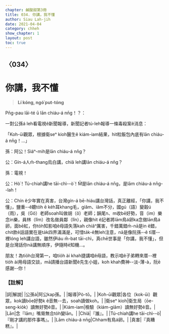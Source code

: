 ```yaml
---
chapter: 鹹酸甜第3冊
title: 034. 你講，我不懂
author: Siau Lah-jih
date: 2021-04-04
category: chheh
show_chapter: 1
layout: post
toc: true
---
```


## 〈034〉
# 你講，我不懂
> **Lí kóng, ngó͘ put-tóng**
 
Pn̄g-pau lāi-té ū lān chiáu-á nn̄g！？：

一對公孫á leh看電視ê新聞報導，新聞記者tú-leh報導一條毒殺案ê消息：

「Koh-ūi觀眾，根據衛seⁿ kioh醫生ê kiám-iam結果，hit粒飯包內底有lān chiáu-á nn̄g！…」

孫：阿公！Siáⁿ-mih是lān chiáu-á nn̄g？

公：Gín-á人m̄-thang烏白講，chiâ leh講lān chiáu-á nn̄g？

孫：電視！

公：Hò͘！Tú-chiah講he tāi-chì--ò͘！M̄是lān chiáu-á nn̄g，是lām chiáu-á nn̄g--lah！

公：Chín ê少年實在真害，台灣gín-á bē-hiáu講台灣話，真正離經，「你講，我不懂」，鹽重--ê聽to̍h ē ke̍h耳khang毛，giâm、iâm不分，國gú（語）變穀ú（雨），吳（Gô͘）老師soah叫做胡（ô͘）老師；韻尾n、m收bē好勢，音（im）樂念in樂，員林（lîm）改名做員鄰（lîn），親像hit ê記者將lām鳥á卵ka念做lān鳥á卵，面bē紅，你to̍h知影咱ê母語失落kah chiâⁿ厲害，千錯萬錯m̄-nā是in ê錯，chit款ê話語實在是ta̍k四界滿滿是，可惜ta̍k-ê無leh注意，nā是像阮孫--ê tī厝--裡lóng leh講台語，雖然伊iáu m̄-bat tāi-chì，真chē世事是「你講，我不懂」，但是台灣話你nā講無順序，伊隨時ē知機…。

朋友！為tio̍h台灣第一，咱tio̍h ài khah捷講咱ê母語，教示咱ê子弟轉來厝--裡tio̍h ài用母語交談，mā請播台語新聞ê先生小姐，koh khah費神--淡-薄-à，阮ē感謝--你！

 
### 【註解】

|詞|解說|
|公孫á|阿公kap孫。|
|報導|Pò-tō。|
|Koh-ūi觀眾|各位（kok-ūi）觀眾，kok讀bōe好勢k ê音無--去，soah讀做koh。|
|衛seⁿ kioh|衛生局（ōe-seng-kio̍k）讀無好勢ê音。|
|Kiám-iam|檢驗（kiám-giām）讀無好勢ê音。|
|Lān|念『lām』嘴脣無合to̍h變lān。|
|Chiâ|『誰』。|
|Tú-chiah講he tāi-chì--ò͘|『剛才講的那件事嗎』。|
|Lām chiáu-á nn̄g|Chham有鳥á卵。|
|真害|『真糟糕』。|
